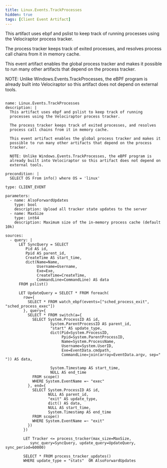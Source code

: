 ```yaml
---
title: Linux.Events.TrackProcesses
hidden: true
tags: [Client Event Artifact]
---
```


This artifact uses ebpf and pslist to keep track of running
processes using the Velociraptor process tracker.

The process tracker keeps track of exited processes, and resolves
process call chains from it in memory cache.

This event artifact enables the global process tracker and makes it
possible to run many other artifacts that depend on the process
tracker.

NOTE: Unlike Windows.Events.TrackProcesses, the eBPF program is
already built into Velociraptor so this artifact does not depend on
external tools.


<pre><code class="language-yaml">
name: Linux.Events.TrackProcesses
description: |
  This artifact uses ebpf and pslist to keep track of running
  processes using the Velociraptor process tracker.

  The process tracker keeps track of exited processes, and resolves
  process call chains from it in memory cache.

  This event artifact enables the global process tracker and makes it
  possible to run many other artifacts that depend on the process
  tracker.

  NOTE: Unlike Windows.Events.TrackProcesses, the eBPF program is
  already built into Velociraptor so this artifact does not depend on
  external tools.

precondition: |
  SELECT OS From info() where OS = 'linux'

type: CLIENT_EVENT

parameters:
  - name: AlsoForwardUpdates
    type: bool
    description: Upload all tracker state updates to the server
  - name: MaxSize
    type: int64
    description: Maximum size of the in-memory process cache (default 10k)

sources:
  - query: |
      LET SyncQuery = SELECT
         Pid AS id,
         Ppid AS parent_id,
         CreateTime AS start_time,
         dict(Name=Name,
              Username=Username,
              Exe=Exe,
              CreateTime=CreateTime,
              CommandLine=CommandLine) AS data
      FROM pslist()

      LET UpdateQuery = SELECT * FROM foreach(
        row={
          SELECT * FROM watch_ebpf(events=["sched_process_exit", "sched_process_exec"])
        }, query={
          SELECT * FROM switch(a={
            SELECT System.ProcessID AS id,
                    System.ParentProcessID AS parent_id,
                    "start" AS update_type,
                    dict(Pid=System.ProcessID,
                         Ppid=System.ParentProcessID,
                         Name=System.ProcessName,
                         Username=System.UserID,
                         Exe=EventData.cmdpath,
                         CommandLine=join(array=EventData.argv, sep=" ")) AS data,

                    System.Timestamp AS start_time,
                    NULL AS end_time
            FROM scope()
            WHERE System.EventName =~ "exec"
          }, end={
            SELECT System.ProcessID AS id,
                   NULL AS parent_id,
                   "exit" AS update_type,
                   dict() AS data,
                   NULL AS start_time,
                   System.Timestamp AS end_time
            FROM scope()
            WHERE System.EventName =~ "exit"
          })
        })

        LET Tracker &lt;= process_tracker(max_size=MaxSize,
           sync_query=SyncQuery, update_query=UpdateQuery, sync_period=60000)

        SELECT * FROM process_tracker_updates()
        WHERE update_type = "stats"  OR AlsoForwardUpdates

</code></pre>

